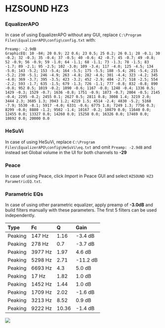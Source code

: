 # HZSOUND HZ3

### EqualizerAPO
In case of using EqualizerAPO without any GUI, replace `C:\Program Files\EqualizerAPO\config\config.txt`
with:
```
Preamp: -2.9dB
GraphicEQ: 10 -84; 20 0.9; 22 0.6; 23 0.5; 25 0.2; 26 0.1; 28 -0.1; 30 -0.2; 32 -0.3; 35 -0.4; 37 -0.5; 40 -0.6; 42 -0.7; 45 -0.7; 49 -0.8; 52 -0.9; 56 -0.9; 59 -1.0; 64 -1.1; 68 -1.1; 73 -1.3; 78 -1.5; 83 -1.7; 89 -2.1; 95 -2.5; 102 -3.0; 109 -3.4; 117 -4.0; 125 -4.5; 134 -5.0; 143 -5.2; 153 -5.4; 164 -5.5; 175 -5.5; 188 -5.4; 201 -5.4; 215 -5.2; 230 -5.1; 246 -4.9; 263 -4.8; 282 -4.6; 301 -4.4; 323 -4.2; 345 -4.0; 369 -3.7; 395 -3.5; 423 -3.2; 452 -2.9; 484 -2.7; 518 -2.5; 554 -2.2; 593 -1.7; 635 -1.5; 679 -1.3; 726 -1.1; 777 -0.8; 832 -0.8; 890 -0.8; 952 0.5; 1019 -0.2; 1090 -0.6; 1167 -0.8; 1248 -0.4; 1336 0.5; 1429 -0.3; 1529 -0.7; 1636 -0.8; 1751 -0.9; 1873 -0.7; 2004 -0.5; 2145 -0.4; 2295 -0.2; 2455 0.1; 2627 0.5; 2811 0.8; 3008 1.4; 3219 2.0; 3444 2.3; 3685 1.3; 3943 1.2; 4219 1.5; 4514 -2.4; 4830 -5.2; 5168 -7.9; 5530 -8.1; 5917 -4.0; 6331 -0.6; 6775 1.8; 7249 1.3; 7756 0.3; 8299 -0.0; 8880 -1.2; 9502 -1.4; 10167 -0.2; 10879 0.0; 11640 0.0; 12455 0.0; 13327 0.0; 14260 0.0; 15258 0.0; 16326 0.0; 17469 0.0; 18692 0.0; 20000 0.0
```

### HeSuVi
In case of using HeSuVi, replace `C:\Program Files\EqualizerAPO\config\HeSuVi\eq.txt` and omit `Preamp:
-2.9dB` and instead set Global volume in the UI for both channels to **-29**

### Peace
In case of using Peace, click *Import* in Peace GUI and select `HZSOUND HZ3 ParametricEQ.txt`.

### Parametric EQs
In case of using other parametric equalizer, apply preamp of **-3.0dB** and build filters manually with
these parameters. The first 5 filters can be used independently.

| Type    | Fc      |     Q | Gain     |
|:--------|:--------|:------|:---------|
| Peaking | 147 Hz  |  1.16 | -3.4 dB  |
| Peaking | 278 Hz  |  0.7  | -3.7 dB  |
| Peaking | 3977 Hz |  1.97 | 4.6 dB   |
| Peaking | 5298 Hz |  2.71 | -11.2 dB |
| Peaking | 6693 Hz |  4.3  | 5.0 dB   |
| Peaking | 17 Hz   |  1.82 | 1.0 dB   |
| Peaking | 1452 Hz |  1.44 | 1.0 dB   |
| Peaking | 1709 Hz |  2.02 | -1.6 dB  |
| Peaking | 3213 Hz |  8.52 | 0.9 dB   |
| Peaking | 9222 Hz | 10.36 | -1.4 dB  |

![](https://raw.githubusercontent.com/jaakkopasanen/AutoEq/master/results/innerfidelity/sbaf-serious/HZSOUND%20HZ3/HZSOUND%20HZ3.png)